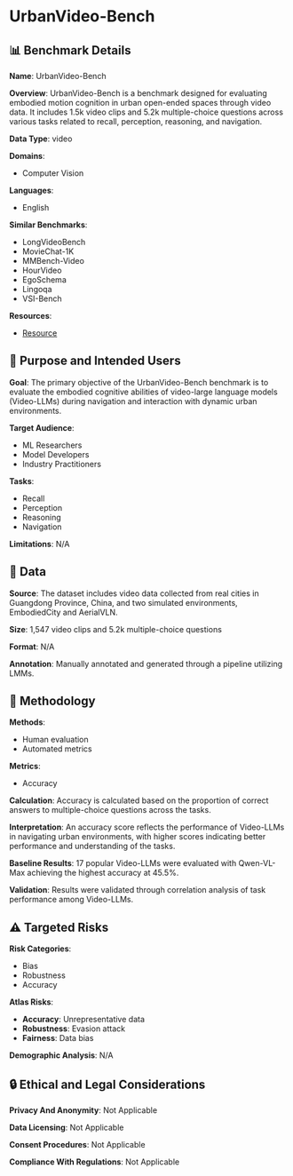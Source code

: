 # UrbanVideo-Bench

## 📊 Benchmark Details

**Name**: UrbanVideo-Bench

**Overview**: UrbanVideo-Bench is a benchmark designed for evaluating embodied motion cognition in urban open-ended spaces through video data. It includes 1.5k video clips and 5.2k multiple-choice questions across various tasks related to recall, perception, reasoning, and navigation.

**Data Type**: video

**Domains**:
- Computer Vision

**Languages**:
- English

**Similar Benchmarks**:
- LongVideoBench
- MovieChat-1K
- MMBench-Video
- HourVideo
- EgoSchema
- Lingoqa
- VSI-Bench

**Resources**:
- [Resource](N/A)

## 🎯 Purpose and Intended Users

**Goal**: The primary objective of the UrbanVideo-Bench benchmark is to evaluate the embodied cognitive abilities of video-large language models (Video-LLMs) during navigation and interaction with dynamic urban environments.

**Target Audience**:
- ML Researchers
- Model Developers
- Industry Practitioners

**Tasks**:
- Recall
- Perception
- Reasoning
- Navigation

**Limitations**: N/A

## 💾 Data

**Source**: The dataset includes video data collected from real cities in Guangdong Province, China, and two simulated environments, EmbodiedCity and AerialVLN.

**Size**: 1,547 video clips and 5.2k multiple-choice questions

**Format**: N/A

**Annotation**: Manually annotated and generated through a pipeline utilizing LMMs.

## 🔬 Methodology

**Methods**:
- Human evaluation
- Automated metrics

**Metrics**:
- Accuracy

**Calculation**: Accuracy is calculated based on the proportion of correct answers to multiple-choice questions across the tasks.

**Interpretation**: An accuracy score reflects the performance of Video-LLMs in navigating urban environments, with higher scores indicating better performance and understanding of the tasks.

**Baseline Results**: 17 popular Video-LLMs were evaluated with Qwen-VL-Max achieving the highest accuracy at 45.5%.

**Validation**: Results were validated through correlation analysis of task performance among Video-LLMs.

## ⚠️ Targeted Risks

**Risk Categories**:
- Bias
- Robustness
- Accuracy

**Atlas Risks**:
- **Accuracy**: Unrepresentative data
- **Robustness**: Evasion attack
- **Fairness**: Data bias

**Demographic Analysis**: N/A

## 🔒 Ethical and Legal Considerations

**Privacy And Anonymity**: Not Applicable

**Data Licensing**: Not Applicable

**Consent Procedures**: Not Applicable

**Compliance With Regulations**: Not Applicable

